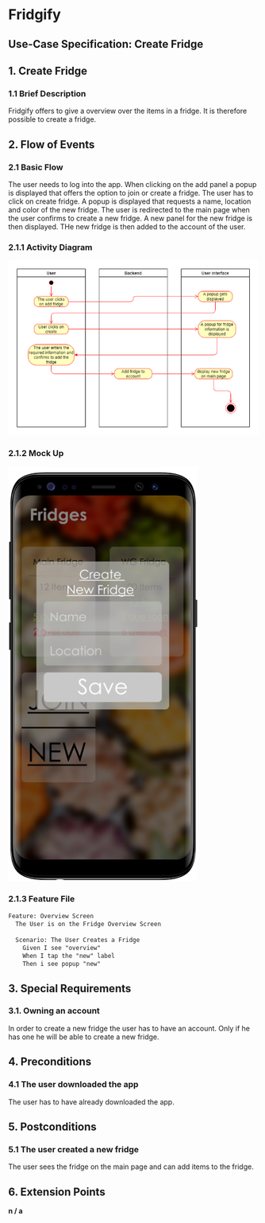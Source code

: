 # Fridgify

## Use-Case Specification: Create Fridge

## 1. Create Fridge

### 1.1 Brief Description

Fridgify offers to give a overview over the items in a fridge. It is therefore possible to create a fridge.

## 2. Flow of Events

### 2.1 Basic Flow

The user needs to log into the app. When clicking on the add panel a popup is displayed that offers the option to join or create a fridge. The user has to click on create fridge. A popup is displayed that requests a name, location and color of the new fridge. The user is redirected to the main page when the user confirms to create a new fridge. A new panel for the new fridge is then displayed. THe new fridge is then added to the account of the user.  

### 2.1.1 Activity Diagram

![Activity diagram get fridges](https://github.com/DonkeyCo/Fridgify/blob/documentation/documentation/uc/createFridge/createFridgeActionDiagram.png)

### 2.1.2 Mock Up

![Create Fridge Mockup](../images/createFridgeMockUp.png)

### 2.1.3 Feature File
```gherkin
Feature: Overview Screen
  The User is on the Fridge Overview Screen

  Scenario: The User Creates a Fridge
    Given I see "overview"
    When I tap the "new" label
    Then i see popup "new"
```

## 3. Special Requirements

### 3.1. Owning an account

In order to create a new fridge the user has to have an account. Only if he has one he will be able to create a new fridge.

## 4. Preconditions

### 4.1 The user downloaded the app 

The user has to have already downloaded the app.

## 5. Postconditions

### 5.1 The user created a new fridge

The user sees the fridge on the main page and can add items to the fridge.

## 6. Extension Points

**n / a**
